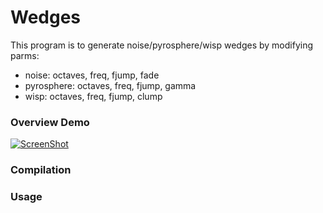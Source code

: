 # Wedges
This program is to generate noise/pyrosphere/wisp wedges by modifying parms:
- noise: octaves, freq, fjump, fade
- pyrosphere: octaves, freq, fjump, gamma
- wisp: octaves, freq, fjump, clump
### Overview Demo
[![ScreenShot](https://cloud.githubusercontent.com/assets/16331066/24129538/aedc0506-0db9-11e7-8aa3-0d45c2f3ba62.png)](https://vimeo.com/209309886)
### Compilation

### Usage

